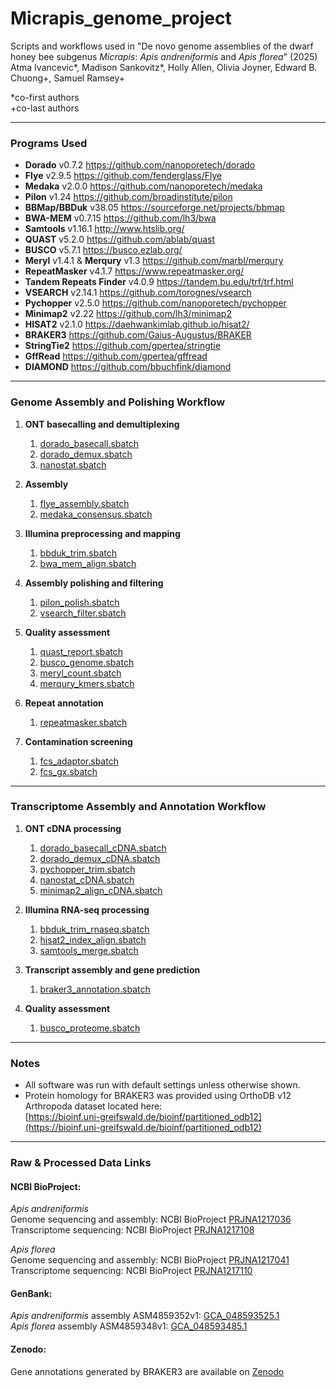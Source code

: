 # Micrapis_genome_project

Scripts and workflows used in
"De novo genome assemblies of the dwarf honey bee subgenus _Micrapis_: _Apis andreniformis_ and _Apis florea_" (2025) Atma Ivancevic*, Madison Sankovitz*, Holly Allen, Olivia Joyner, Edward B. Chuong+, Samuel Ramsey+

\*co-first authors  
\+co-last authors

---

### Programs Used

- **Dorado** v0.7.2 https://github.com/nanoporetech/dorado  
- **Flye** v2.9.5 https://github.com/fenderglass/Flye  
- **Medaka** v2.0.0 https://github.com/nanoporetech/medaka  
- **Pilon** v1.24 https://github.com/broadinstitute/pilon  
- **BBMap/BBDuk** v38.05 https://sourceforge.net/projects/bbmap  
- **BWA-MEM** v0.7.15 https://github.com/lh3/bwa  
- **Samtools** v1.16.1 http://www.htslib.org/  
- **QUAST** v5.2.0 https://github.com/ablab/quast  
- **BUSCO** v5.7.1 https://busco.ezlab.org/  
- **Meryl** v1.4.1 & **Merqury** v1.3 https://github.com/marbl/merqury  
- **RepeatMasker** v4.1.7 https://www.repeatmasker.org/  
- **Tandem Repeats Finder** v4.0.9 https://tandem.bu.edu/trf/trf.html  
- **VSEARCH** v2.14.1 https://github.com/torognes/vsearch  
- **Pychopper** v2.5.0 https://github.com/nanoporetech/pychopper  
- **Minimap2** v2.22 https://github.com/lh3/minimap2  
- **HISAT2** v2.1.0 https://daehwankimlab.github.io/hisat2/  
- **BRAKER3** https://github.com/Gaius-Augustus/BRAKER  
- **StringTie2** https://github.com/gpertea/stringtie  
- **GffRead** https://github.com/gpertea/gffread  
- **DIAMOND** https://github.com/bbuchfink/diamond  

---

### Genome Assembly and Polishing Workflow

1. **ONT basecalling and demultiplexing**  
   1) [dorado_basecall.sbatch](genome_assembly/dorado_basecall.sbatch)
   2) [dorado_demux.sbatch](genome_assembly/dorado_demux.sbatch)
   3) [nanostat.sbatch](genome_assembly/nanostat.sbatch)

2. **Assembly**  
   1) [flye_assembly.sbatch](genome_assembly/flye_assembly.sbatch)  
   2) [medaka_consensus.sbatch](genome_assembly/medaka_consensus.sbatch)  

3. **Illumina preprocessing and mapping**  
   1) [bbduk_trim.sbatch](genome_assembly/bbduk_trim.sbatch)  
   2) [bwa_mem_align.sbatch](genome_assembly/bwa_mem_align.sbatch)  

4. **Assembly polishing and filtering**
   1) [pilon_polish.sbatch](genome_assembly/pilon_polish.sbatch) 
   1) [vsearch_filter.sbatch](genome_assembly/vsearch_filter.sbatch)  

5. **Quality assessment**  
   1) [quast_report.sbatch](genome_assembly/quast_report.sbatch)  
   2) [busco_genome.sbatch](genome_assembly/busco_genome.sbatch)  
   3) [meryl_count.sbatch](genome_assembly/meryl_count.sbatch)
   4) [merqury_kmers.sbatch](genome_assembly/merqury_kmers.sbatch)

6. **Repeat annotation**
   1) [repeatmasker.sbatch](genome_assembly/repeatmasker.sbatch)  

7. **Contamination screening**
   1) [fcs_adaptor.sbatch](genome_assembly/fcs_adaptor.sbatch)  
   2) [fcs_gx.sbatch](genome_assembly/fcs_gx.sbatch)

---

### Transcriptome Assembly and Annotation Workflow

1. **ONT cDNA processing**  
   1) [dorado_basecall_cDNA.sbatch](transcriptome_assembly/dorado_basecall_cDNA.sbatch)
   2) [dorado_demux_cDNA.sbatch](transcriptome_assembly/dorado_demux_cDNA.sbatch)  
   3) [pychopper_trim.sbatch](transcriptome_assembly/pychopper_trim.sbatch)  
   4) [nanostat_cDNA.sbatch](transcriptome_assembly/nanostat_cDNA.sbatch)
   5) [minimap2_align_cDNA.sbatch](transcriptome_assembly/minimap2_align_cDNA.sbatch)

2. **Illumina RNA-seq processing**  
   1) [bbduk_trim_rnaseq.sbatch](transcriptome_assembly/bbduk_trim_rnaseq.sbatch)  
   2) [hisat2_index_align.sbatch](transcriptome_assembly/hisat2_index_align.sbatch)  
   3) [samtools_merge.sbatch](transcriptome_assembly/samtools_merge.sbatch)

3. **Transcript assembly and gene prediction**  
   1) [braker3_annotation.sbatch](transcriptome_assembly/braker3_annotation.sbatch)  
  
4. **Quality assessment**  
   1) [busco_proteome.sbatch](transcriptome_assembly/busco_proteome.sbatch)

---

### Notes

- All software was run with default settings unless otherwise shown.  
- Protein homology for BRAKER3 was provided using OrthoDB v12 Arthropoda dataset located here:  
  [https://bioinf.uni-greifswald.de/bioinf/partitioned_odb12](https://bioinf.uni-greifswald.de/bioinf/partitioned_odb12)

---

### Raw & Processed Data Links

#### NCBI BioProject:
_Apis andreniformis_  
Genome sequencing and assembly: NCBI BioProject [PRJNA1217036](https://www.ncbi.nlm.nih.gov/bioproject/?term=PRJNA1217036)  
Transcriptome sequencing: NCBI BioProject [PRJNA1217108](https://www.ncbi.nlm.nih.gov/bioproject/?term=PRJNA1217108)

_Apis florea_  
Genome sequencing and assembly: NCBI BioProject [PRJNA1217041](https://www.ncbi.nlm.nih.gov/bioproject/?term=PRJNA1217041)  
Transcriptome sequencing: NCBI BioProject [PRJNA1217110](https://www.ncbi.nlm.nih.gov/bioproject/?term=PRJNA1217110)

#### GenBank:
_Apis andreniformis_ assembly ASM4859352v1: [GCA_048593525.1](https://www.ncbi.nlm.nih.gov/datasets/genome/GCA_048593525.1/)  
_Apis florea_ assembly ASM4859348v1: [GCA_048593485.1](https://www.ncbi.nlm.nih.gov/datasets/genome/GCA_048593485.1/)

#### Zenodo:
Gene annotations generated by BRAKER3 are available on [Zenodo](https://doi.org/10.5281/zenodo.15048194)
